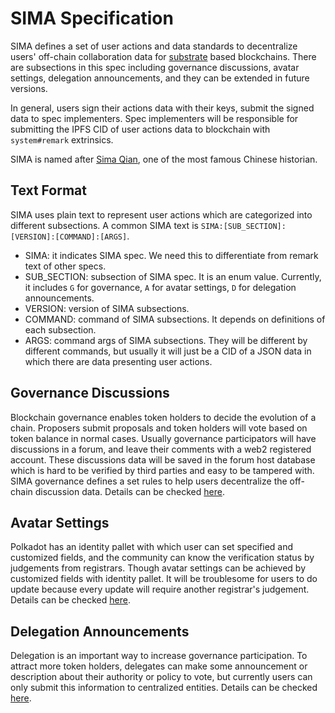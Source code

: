 # SIMA Specification

SIMA defines a set of user actions and data standards to decentralize users' off-chain collaboration data for
[substrate](https://github.com/paritytech/substrate) based blockchains. There are subsections in this spec including
governance discussions, avatar settings, delegation announcements, and they can be extended in future versions.

In general, users sign their actions data with their keys, submit the signed data to spec implementers. Spec
implementers will be responsible for submitting the IPFS CID of user actions data to blockchain with `system#remark`
extrinsics.

SIMA is named after [Sima Qian](https://en.wikipedia.org/wiki/Sima_Qian), one of the most famous Chinese historian.

## Text Format

SIMA uses plain text to represent user actions which are categorized into different subsections. A common SIMA text is
`SIMA:[SUB_SECTION]:[VERSION]:[COMMAND]:[ARGS]`.

- SIMA: it indicates SIMA spec. We need this to differentiate from remark text of other specs.
- SUB_SECTION: subsection of SIMA spec. It is an enum value. Currently, it includes `G` for governance, `A` for avatar
  settings, `D` for delegation announcements.
- VERSION: version of SIMA subsections.
- COMMAND: command of SIMA subsections. It depends on definitions of each subsection.
- ARGS: command args of SIMA subsections. They will be different by different commands, but usually it will just be a
  CID of a JSON data in which there are data presenting user actions.

## Governance Discussions

Blockchain governance enables token holders to decide the evolution of a chain. Proposers submit proposals and token
holders will vote based on token balance in normal cases. Usually governance participators will have discussions in
a forum, and leave their comments with a web2 registered account. These discussions data will be saved in the forum host
database which is hard to be verified by third parties and easy to be tampered with. SIMA governance defines a set rules
to help users decentralize the off-chain discussion data. Details can be checked [here](governance/v1/README.md).

## Avatar Settings

Polkadot has an identity pallet with which user can set specified and customized fields, and the community can know the
verification status by judgements from registrars. Though avatar settings can be achieved by customized fields with
identity pallet. It will be troublesome for users to do update because every update will require another registrar's
judgement. Details can be checked [here](avatar/v1/README.md).

## Delegation Announcements

Delegation is an important way to increase governance participation. To attract more token holders, delegates can make
some announcement or description about their authority or policy to vote, but currently users can only submit this
information to centralized entities. Details can be checked [here](delegation/v1/README.md).
